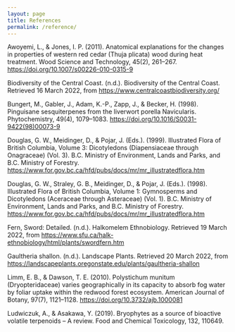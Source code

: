 ```yaml
---
layout: page
title: References
permalink: /reference/
---
```


Awoyemi, L., & Jones, I. P. (2011). Anatomical explanations for the changes in properties of western red cedar (Thuja plicata) wood during heat treatment. Wood Science and Technology, 45(2), 261–267. https://doi.org/10.1007/s00226-010-0315-9

Biodiversity of the Central Coast. (n.d.). Biodiversity of the Central Coast. Retrieved 16 March 2022, from https://www.centralcoastbiodiversity.org/

Bungert, M., Gabler, J., Adam, K.-P., Zapp, J., & Becker, H. (1998). Pinguisane sesquiterpenes from the liverwort porella Navicularis. Phytochemistry, 49(4), 1079–1083. https://doi.org/10.1016/S0031-9422(98)00073-9

Douglas, G. W., Meidinger, D., & Pojar, J. (Eds.). (1999). Illustrated Flora of British Columbia, Volume 3: Dicotyledons (Diapensiaceae through Onagraceae) (Vol. 3). B.C. Ministry of Environment, Lands and Parks, and B.C. Ministry of Forestry. https://www.for.gov.bc.ca/hfd/pubs/docs/mr/mr_illustratedflora.htm

Douglas, G. W., Straley, G. B., Meidinger, D., & Pojar, J. (Eds.). (1998). Illustrated Flora of British Columbia, Volume 1: Gymnosperms and Dicotyledons (Aceraceae through Asteraceae) (Vol. 1). B.C. Ministry of Environment, Lands and Parks, and B.C. Ministry of Forestry. https://www.for.gov.bc.ca/hfd/pubs/docs/mr/mr_illustratedflora.htm

Fern, Sword: Detailed. (n.d.). Halkomelem Ethnobiology. Retrieved 19 March 2022, from https://www.sfu.ca/halk-ethnobiology/html/plants/swordfern.htm

Gaultheria shallon. (n.d.). Landscape Plants. Retrieved 20 March 2022, from https://landscapeplants.oregonstate.edu/plants/gaultheria-shallon

Limm, E. B., & Dawson, T. E. (2010). Polystichum munitum (Dryopteridaceae) varies geographically in its capacity to absorb fog water by foliar uptake within the redwood forest ecosystem. American Journal of Botany, 97(7), 1121–1128. https://doi.org/10.3732/ajb.1000081

Ludwiczuk, A., & Asakawa, Y. (2019). Bryophytes as a source of bioactive volatile terpenoids – A review. Food and Chemical Toxicology, 132, 110649.
